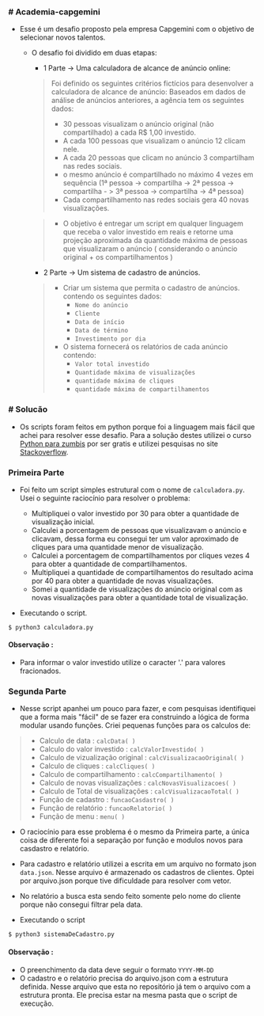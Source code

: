 ### # Academia-capgemini

- Esse é um desafio proposto pela empresa Capgemini com o objetivo de selecionar novos talentos.
    - O desafio foi dividido em duas etapas:
        - 1 Parte -> Uma calculadora de alcance de anúncio online:
        > Foi definido os seguintes critérios fictícios para desenvolver a calculadora de alcance de anúncio:
Baseados em dados de análise de anúncios anteriores, a agência tem os seguintes dados:
        > - 30 pessoas visualizam o anúncio original (não compartilhado) a cada R$ 1,00 investido.
        > - A cada 100 pessoas que visualizam o anúncio 12 clicam nele.
        > - A cada 20 pessoas que clicam no anúncio 3 compartilham nas redes sociais. 
        > - o mesmo anúncio é compartilhado no máximo 4 vezes em sequência
        > (1ª pessoa -> compartilha -> 2ª pessoa -> compartilha - > 3ª pessoa -> compartilha -> 4ª pessoa)
        > - Cada compartilhamento nas redes sociais gera 40 novas visualizações.

        > - O objetivo é entregar um script em qualquer linguagem que receba o valor investido em reais e retorne uma projeção aproximada da quantidade máxima de pessoas que visualizaram o anúncio ( considerando o anúncio original + os compartilhamentos )
        - 2 Parte -> Um sistema de cadastro de anúncios.
        > - Criar um sistema que permita o cadastro de anúncios. contendo os seguintes dados:
        >   -    `Nome do anúncio`
        >   -    `Cliente`
        >   -    `Data de início`
        >   -    `Data de término`
        >   -    `Investimento por dia`
        > - O sistema fornecerá os relatórios de cada anúncio contendo:
        >   -    `Valor total investido`
        >   -    `Quantidade máxima de visualizações`
        >   -    `quantidade máxima de cliques`
        >   -    `quantidade máxima de compartilhamentos`


### # Solucão

- Os scripts foram feitos em python porque foi a linguagem mais fácil que achei para resolver esse desafio. Para a solução destes utilizei o curso [Python para zumbis](https://www.youtube.com/watch?v=YO58tXerKDc&list=PLUukMN0DTKCtbzhbYe2jdF4cr8MOWClXc) por ser gratis e utilizei pesquisas no site [Stackoverflow](https://stackoverflow.com/).

### Primeira Parte
- Foi feito um script simples estrutural com o nome de `calculadora.py`. Usei o seguinte raciocínio para resolver o problema:
    - Multipliquei o valor investido por 30 para obter a quantidade de visualização inicial.
    - Calculei a porcentagem de pessoas que visualizavam o anúncio e clicavam, dessa forma eu consegui ter um valor aproximado de cliques para uma quantidade menor de visualização.
    - Calculei a porcentagem de compartilhamentos por cliques vezes 4 para obter a quantidade de compartilhamentos.
    - Multipliquei a quantidade de compartilhamentos do resultado acima por 40 para obter a quantidade de novas visualizações.
    - Somei a quantidade de visualizações do anúncio original com as novas visualizações para obter a quantidade total de visualização.

- Executando o script.
```
$ python3 calculadora.py
```
#### Observação :
-   Para informar o valor investido utilize o caracter '.' para valores fracionados.

### Segunda Parte
- Nesse script apanhei um pouco para fazer, e com pesquisas identifiquei que a forma mais "fácil" de se fazer era construindo a lógica de forma modular usando funções. Criei pequenas funções para os calculos de: 
> - Calculo de data : `calcData( )`
> - Calculo do valor investido : `calcValorInvestido( )`
> - Calculo de vizualização original : `calcVisualizacaoOriginal( )`
> - Calculo de cliques : `calcCliques( )`
> - Calculo de compartilhamento : `calcCompartilhamento( )`
> - Calculo de novas visualizações : `calcNovasVisualizacoes( )`
> - Calculo de Total de visualizações : `calcVisualizacaoTotal( )`
> - Função de cadastro : `funcaoCasdastro( )`
> - Função de relatório : `funcaoRelatorio( )`
> - Função de menu : `menu( )`

- O raciocínio para esse problema é o mesmo da Primeira parte, a única coisa de diferente foi a separação por função e modulos novos para casdastro e relatório.
- Para cadastro e relatório utilizei a escrita em um arquivo no formato json `data.json`. Nesse arquivo é armazenado os cadastros de clientes. Optei por arquivo.json porque tive dificuldade para resolver com vetor.
- No relatório a busca esta sendo feito somente pelo nome do cliente porque não consegui filtrar pela data.

- Executando o script
```
$ python3 sistemaDeCadastro.py
```
#### Observação :
- O preenchimento da data deve seguir o formato `YYYY-MM-DD`
- O cadastro e o relatório precisa do arquivo.json com a estrutura definida. Nesse arquivo que esta no repositório já tem o arquivo com a estrutura pronta. Ele precisa estar na mesma pasta que o script de execução.